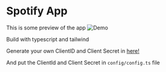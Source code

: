 # Spotify App

This is some preview of the app
![Demo](https://github.com/Erik3010/spotify-client/blob/master/demo.gif)

Build with typescript and tailwind

Generate your own ClientID and Client Secret in [here!](https://developer.spotify.com/dashboard/)

And put the ClientId and Client Secret in `config/config.ts` file
